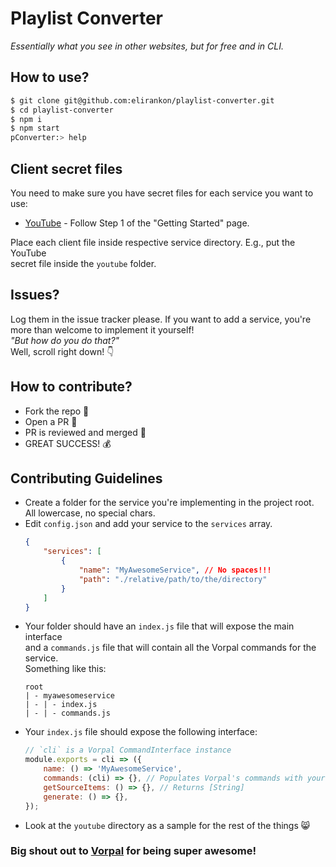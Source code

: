 # Playlist Converter
_Essentially what you see in other websites, but for free and in CLI._  


## How to use?
 ```sh
 $ git clone git@github.com:elirankon/playlist-converter.git
 $ cd playlist-converter
 $ npm i
 $ npm start
 pConverter:> help
 ```

 ## Client secret files
 You need to make sure you have secret files for each service you want to use:

 * [YouTube](https://developers.google.com/youtube/v3/quickstart/nodejs) - Follow Step 1 of the "Getting Started" page.
 
 Place each client file inside respective service directory. E.g., put the YouTube   
 secret file inside the `youtube` folder.

 ## Issues?
 Log them in the issue tracker please. If you want to add a service, you're more than welcome to implement it yourself!   
 _"But how do you do that?"_   
 Well, scroll right down! :point_down:

 ## How to contribute?
  * Fork the repo :fork_and_knife:
  * Open a PR :pray:
  * PR is reviewed and merged :eyes:
  * GREAT SUCCESS! :moneybag:

## Contributing Guidelines
 * Create a folder for the service you're implementing in the project root.   
 All lowercase, no special chars.
 * Edit `config.json` and add your service to the `services` array.
    ```json
    {
        "services": [
            {
                "name": "MyAwesomeService", // No spaces!!!
                "path": "./relative/path/to/the/directory"
            }
        ]
    }
    ```
 * Your folder should have an `index.js` file that will expose the main interface   
 and a `commands.js` file that will contain all the Vorpal commands for the service.   
 Something like this:
    ```
    root
    | - myawesomeservice
    | - | - index.js
    | - | - commands.js
    ```
 * Your `index.js` file should expose the following interface:
    ```js
    // `cli` is a Vorpal CommandInterface instance
    module.exports = cli => ({
        name: () => 'MyAwesomeService',
        commands: (cli) => {}, // Populates Vorpal's commands with your service
        getSourceItems: () => {}, // Returns [String]
        generate: () => {},
    });
    ```
 * Look at the `youtube` directory as a sample for the rest of the things :smile_cat:

### Big shout out to [Vorpal](http://vorpal.js.org/) for being super awesome!
